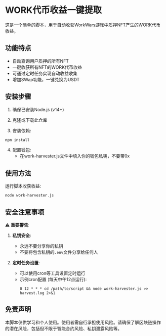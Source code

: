 # WORK代币收益一键提取

这是一个简单的脚本，用于自动收获WorkWars游戏中质押NFT产生的WORK代币收益。

## 功能特点

- 自动查询用户质押的所有NFT
- 一键收获所有NFT的WORK代币收益
- 可通过定时任务实现自动收益收集
- 增加SWap功能，一键兑换为USDT

## 安装步骤

1. 确保已安装Node.js (v14+)

2. 克隆或下载此仓库

3. 安装依赖:
```bash
npm install
```

4. 配置钱包:
   - 在work-harvester.js文件中填入你的钱包私钥，不要带0x

## 使用方法

运行脚本收获收益:
```bash
node work-harvester.js
```

## 安全注意事项

⚠️ **重要警告**:

1. **私钥安全**:
   - 永远不要分享你的私钥
   - 不要将包含私钥的`.env`文件分享给任何人


2. **定时任务设置**:
   - 可以使用cron等工具设置定时运行
   - 示例cron配置 (每天中午12点运行):
     ```
     0 12 * * * cd /path/to/script && node work-harvester.js >> harvest.log 2>&1
     ```

## 免责声明

本脚本仅供学习和个人使用。使用者需自行承担使用风险。请确保了解区块链操作的潜在风险，包括但不限于智能合约风险、私钥泄露风险等。 
